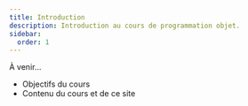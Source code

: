 ```yaml
---
title: Introduction
description: Introduction au cours de programmation objet.
sidebar:
  order: 1
---
```


À venir...

- Objectifs du cours
- Contenu du cours et de ce site


